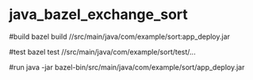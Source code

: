 # java_bazel_exchange_sort

#build
bazel build //src/main/java/com/example/sort:app_deploy.jar

#test
bazel test //src/main/java/com/example/sort/test/...

#run
java -jar bazel-bin/src/main/java/com/example/sort/app_deploy.jar


